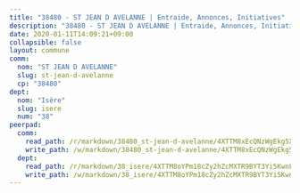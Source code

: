 ```yaml
---
title: "38480 - ST JEAN D AVELANNE | Entraide, Annonces, Initiatives"
description: "38480 - ST JEAN D AVELANNE | Entraide, Annonces, Initiatives"
date: 2020-01-11T14:09:21+09:00
collapsible: false
layout: commune
comm:
  nom: "ST JEAN D AVELANNE"
  slug: st-jean-d-avelanne
  cp: "38480"
dept:
  nom: "Isère"
  slug: isere
  num: "38"
peerpad:
  comm:
    read_path: /r/markdown/38480_st-jean-d-avelanne/4XTTM8xEcQNzWgEkg5XGqvTtXRgf2hTeqk34UxenEXbcoa9GT
    write_path: /w/markdown/38480_st-jean-d-avelanne/4XTTM8xEcQNzWgEkg5XGqvTtXRgf2hTeqk34UxenEXbcoa9GT-K3TgUq3VUvPb4CHwFD8wqMD6GaGwGnfm2HCxz8MZeaG6PnqyZ9vEn1NQawLm4cUybapEWpyoz4Vjyj1j6BrxX8MkmRMvuYuUsoY7PSvoJuT6ymXvmPu2Lyie8eGUQ1EkfheBuoWX
  dept:
    read_path: /r/markdown/38_isere/4XTTM8oYPm18cZy2hZcMXTR9BYT3Yi5KwnFvpXu1TXaRq7Q3V
    write_path: /w/markdown/38_isere/4XTTM8oYPm18cZy2hZcMXTR9BYT3Yi5KwnFvpXu1TXaRq7Q3V-K3TgUoSzs2JpJwfbzBvgU8N95mHo7JXz7NbEctNRM3EDb2iYHA4maKm3pRQwmboULLPnLFTEhRgTawPTWpmxTxKbTwDgAEzA9tUHjpudQTWdKWfdVSegAo77eCwhXTaVG7AyUZEs
---
```


